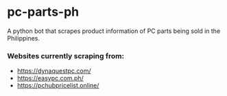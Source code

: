 # pc-parts-ph
A python bot that scrapes product information of PC parts being sold in the Philippines.

### Websites currently scraping from:
- https://dynaquestpc.com/
- https://easypc.com.ph/
- https://pchubpricelist.online/
